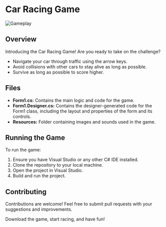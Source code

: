 # Car Racing Game

![Gameplay](https://i0.wp.com/www.mooict.com/wp-content/uploads/2017/03/word-image-161.png?resize=421%2C699&ssl=1)

## Overview

Introducing the Car Racing Game! Are you ready to take on the challenge?

- Navigate your car through traffic using the arrow keys.
- Avoid collisions with other cars to stay alive as long as possible.
- Survive as long as possible to score higher.

## Files

- **Form1.cs:** Contains the main logic and code for the game.
- **Form1.Designer.cs:** Contains the designer-generated code for the Form1 class, including the layout and properties of the form and its controls.
- **Resources:** Folder containing images and sounds used in the game.

## Running the Game

To run the game:

1. Ensure you have Visual Studio or any other C# IDE installed.
2. Clone the repository to your local machine.
3. Open the project in Visual Studio.
4. Build and run the project.

## Contributing

Contributions are welcome! Feel free to submit pull requests with your suggestions and improvements.

Download the game, start racing, and have fun!
